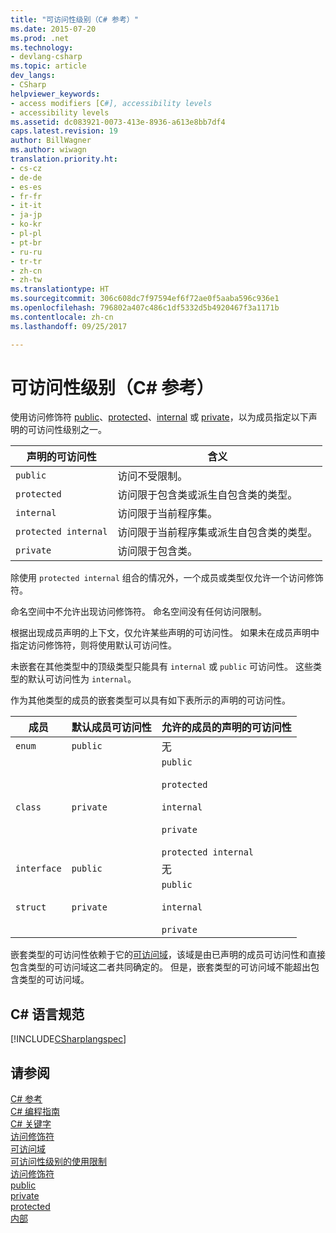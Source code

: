 ```yaml
---
title: "可访问性级别（C# 参考）"
ms.date: 2015-07-20
ms.prod: .net
ms.technology:
- devlang-csharp
ms.topic: article
dev_langs:
- CSharp
helpviewer_keywords:
- access modifiers [C#], accessibility levels
- accessibility levels
ms.assetid: dc083921-0073-413e-8936-a613e8bb7df4
caps.latest.revision: 19
author: BillWagner
ms.author: wiwagn
translation.priority.ht:
- cs-cz
- de-de
- es-es
- fr-fr
- it-it
- ja-jp
- ko-kr
- pl-pl
- pt-br
- ru-ru
- tr-tr
- zh-cn
- zh-tw
ms.translationtype: HT
ms.sourcegitcommit: 306c608dc7f97594ef6f72ae0f5aaba596c936e1
ms.openlocfilehash: 796802a407c486c1df5332d5b4920467f3a1171b
ms.contentlocale: zh-cn
ms.lasthandoff: 09/25/2017

---
```

# <a name="accessibility-levels-c-reference"></a>可访问性级别（C# 参考）
使用访问修饰符 [public](../../../csharp/language-reference/keywords/public.md)、[protected](../../../csharp/language-reference/keywords/protected.md)、[internal](../../../csharp/language-reference/keywords/internal.md) 或 [private](../../../csharp/language-reference/keywords/private.md)，以为成员指定以下声明的可访问性级别之一。  
  
|声明的可访问性|含义|  
|----------------------------|-------------|  
|`public`|访问不受限制。|  
|`protected`|访问限于包含类或派生自包含类的类型。|  
|`internal`|访问限于当前程序集。|  
|`protected internal`|访问限于当前程序集或派生自包含类的类型。|  
|`private`|访问限于包含类。|  
  
 除使用 `protected internal` 组合的情况外，一个成员或类型仅允许一个访问修饰符。  
  
 命名空间中不允许出现访问修饰符。 命名空间没有任何访问限制。  
  
 根据出现成员声明的上下文，仅允许某些声明的可访问性。 如果未在成员声明中指定访问修饰符，则将使用默认可访问性。  
  
 未嵌套在其他类型中的顶级类型只能具有 `internal` 或 `public` 可访问性。 这些类型的默认可访问性为 `internal`。  
  
 作为其他类型的成员的嵌套类型可以具有如下表所示的声明的可访问性。  
  
|成员|默认成员可访问性|允许的成员的声明的可访问性|  
|----------------|----------------------------------|--------------------------------------------------|  
|`enum`|`public`|无|  
|`class`|`private`|`public`<br /><br /> `protected`<br /><br /> `internal`<br /><br /> `private`<br /><br /> `protected internal`|  
|`interface`|`public`|无|  
|`struct`|`private`|`public`<br /><br /> `internal`<br /><br /> `private`|  
  
 嵌套类型的可访问性依赖于它的[可访问域](../../../csharp/language-reference/keywords/accessibility-domain.md)，该域是由已声明的成员可访问性和直接包含类型的可访问域这二者共同确定的。 但是，嵌套类型的可访问域不能超出包含类型的可访问域。  
  
## <a name="c-language-specification"></a>C# 语言规范  
 [!INCLUDE[CSharplangspec](~/includes/csharplangspec-md.md)]  
  
## <a name="see-also"></a>请参阅  
 [C# 参考](../../../csharp/language-reference/index.md)   
 [C# 编程指南](../../../csharp/programming-guide/index.md)   
 [C# 关键字](../../../csharp/language-reference/keywords/index.md)   
 [访问修饰符](../../../csharp/language-reference/keywords/access-modifiers.md)   
 [可访问域](../../../csharp/language-reference/keywords/accessibility-domain.md)   
 [可访问性级别的使用限制](../../../csharp/language-reference/keywords/restrictions-on-using-accessibility-levels.md)   
 [访问修饰符](../../../csharp/programming-guide/classes-and-structs/access-modifiers.md)   
 [public](../../../csharp/language-reference/keywords/public.md)   
 [private](../../../csharp/language-reference/keywords/private.md)   
 [protected](../../../csharp/language-reference/keywords/protected.md)   
 [内部](../../../csharp/language-reference/keywords/internal.md)

